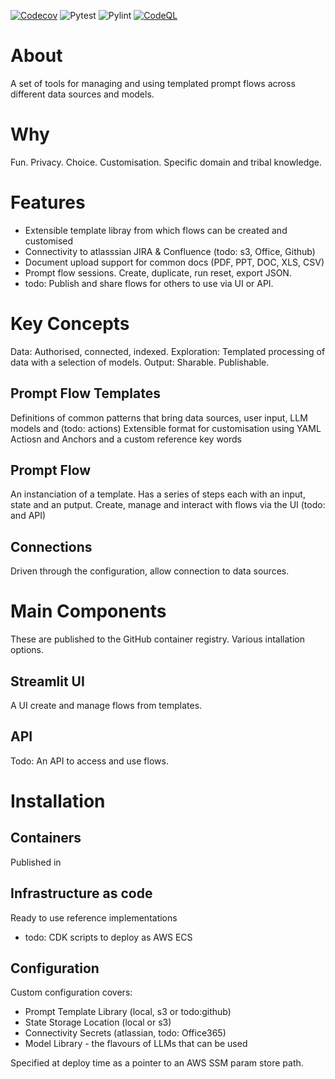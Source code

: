 [![Codecov](https://codecov.io/gh/GuyRoberts1972/st_frame/graph/badge.svg?token=TUTBLEIGR6)](https://codecov.io/gh/GuyRoberts1972/st_frame)
![Pytest](https://github.com/GuyRoberts1972/st_frame/actions/workflows/pytest.yml/badge.svg)
![Pylint](https://github.com/GuyRoberts1972/st_frame/actions/workflows/pylint.yml/badge.svg)
[![CodeQL](https://github.com/GuyRoberts1972/st_frame/actions/workflows/github-code-scanning/codeql/badge.svg)](https://github.com/GuyRoberts1972/st_frame/actions/workflows/github-code-scanning/codeql)

# About
A set of tools for managing and using templated prompt flows across different data sources and models.

# Why
Fun. Privacy. Choice. Customisation. Specific domain and tribal knowledge.

# Features
- Extensible template libray from which flows can be created and customised
- Connectivity to atlasssian JIRA & Confluence (todo: s3, Office, Github)
- Document upload support for common docs (PDF, PPT, DOC, XLS, CSV)
- Prompt flow sessions. Create, duplicate, run reset, export JSON.
- todo: Publish and share flows for others to use via UI or API.

# Key Concepts
Data: Authorised, connected, indexed.
Exploration: Templated processing of data with a selection of models.
Output: Sharable. Publishable.

## Prompt Flow Templates
Definitions of common patterns that bring data sources, user input, LLM models and (todo: actions)
Extensible format for customisation using YAML Actiosn and Anchors and a custom reference key words

## Prompt Flow
An instanciation of a template.
Has a series of steps each with an input, state and an putput.
Create, manage and interact with flows via the UI (todo: and API)

## Connections
Driven through the configuration, allow connection to data sources.

# Main Components
These are published to the GitHub container registry.
Various intallation options.

## Streamlit UI
A UI create and manage flows from templates.

## API
Todo: An API to access and use flows.

# Installation

## Containers
Published in

## Infrastructure as code
Ready to use reference implementations
- todo: CDK scripts to deploy as AWS ECS

## Configuration
Custom configuration covers:
- Prompt Template Library (local, s3 or todo:github)
- State Storage Location (local or s3)
- Connectivity Secrets (atlassian, todo: Office365)
- Model Library - the flavours of LLMs that can be used

Specified at deploy time as a pointer to an AWS SSM param store path.